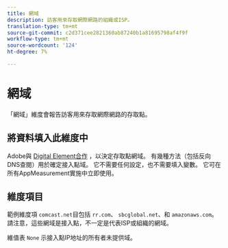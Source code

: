 ```yaml
---
title: 網域
description: 訪客用來存取網際網路的組織或ISP。
translation-type: tm+mt
source-git-commit: c2d371cee2821360ab87240b1a81695798af4f9f
workflow-type: tm+mt
source-wordcount: '124'
ht-degree: 7%

---
```



# 網域

「網域」維度會報告訪客用來存取網際網路的存取點。

## 將資料填入此維度中

Adobe與 [Digital Element合作](https://www.digitalelement.com/) ，以決定存取點網域。 有幾種方法（包括反向DNS查閱）用於確定接入點域。 它不需要任何設定，也不需要填入變數。 它可在所有AppMeasurement實施中立即使用。

## 維度項目

範例維度項 `comcast.net`目包括 `rr.com`、 `sbcglobal.net`、和 `amazonaws.com`。 請注意，這些網域是接入點，不一定是代表ISP或組織的網域。

維值表 `None` 示接入點IP地址的所有者未提供域。

